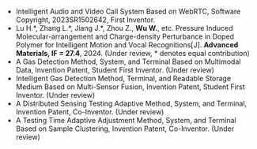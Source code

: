 - Intelligent Audio and Video Call System Based on WebRTC, Software Copyright, 2023SR1502642, First Inventor.
- Lu H.\*, Zhang L.\*, Jiang J.\*, Zhou Z., <strong>Wu W.</strong>, etc. Pressure Induced Molecular-arrangement and Charge-density Perturbance in Doped Polymer for Intelligent Motion and Vocal Recognitions[J]. <strong>Advanced Materials, IF = 27.4</strong>, 2024. (Under review, \* denotes equal
contribution)
- A Gas Detection Method, System, and Terminal Based on Multimodal Data, Invention Patent, Student First Inventor. (Under review)
- Intelligent Gas Detection Method, Terminal, and Readable Storage Medium Based on Multi-Sensor Fusion, Invention Patent, Student First Inventor. (Under review)
- A Distributed Sensing Testing Adaptive Method, System, and Terminal, Invention Patent, Co-Inventor. (Under review)
- A Testing Time Adaptive Adjustment Method, System, and Terminal Based on Sample Clustering, Invention Patent, Co-Inventor. (Under review)
